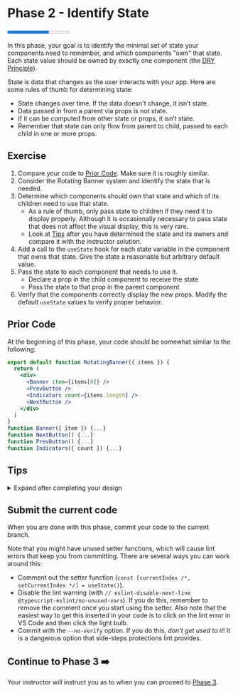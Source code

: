 # Phase 2 - Identify State

<progress value="2" max="3"></progress>

In this phase, your goal is to identify the minimal set of state your components need to remember, and which components "own" that state. Each state value should be owned by exactly one component (the [DRY Principle](https://en.wikipedia.org/wiki/Don%27t_repeat_yourself)).

State is data that changes as the user interacts with your app. Here are some rules of thumb for determining state:

- State changes over time. If the data doesn't change, it isn’t state.
- Data passed in from a parent via props is not state.
- If it can be computed from other state or props, it isn’t state.
- Remember that state can only flow from parent to child, passed to each child in one or more props.

## Exercise

1. Compare your code to [Prior Code](#prior-code). Make sure it is roughly similar.
1. Consider the Rotating Banner system and identify the state that is needed.
1. Determine which components should own that state and which of its children need to use that state.
   - As a rule of thumb, only pass state to children if they need it to display properly. Although it is occasionally necessary to pass state that does not affect the visual display, this is very rare.
   - Look at [Tips](#tips) after you have determined the state and its owners and compare it with the instructor solution.
1. Add a call to the `useState` hook for each state variable in the component that owns that state. Give the state a reasonable but arbitrary default value.
1. Pass the state to each component that needs to use it.
   - Declare a prop in the child component to receive the state
   - Pass the state to that prop in the parent component
1. Verify that the components correctly display the new props. Modify the default `useState` values to verify proper behavior.

## Prior Code

At the beginning of this phase, your code should be somewhat similar to the following:

```jsx
export default function RotatingBanner({ items }) {
  return (
    <div>
      <Banner item={items[0]} />
      <PrevButton />
      <Indicators count={items.length} />
      <NextButton />
    </div>
  )
}
function Banner({ item }) {...}
function NextButton() {...}
function PrevButton() {...}
function Indicators({ count }) {...}
```

## Tips

<details>

  <summary>Expand after completing your design</summary>

  <p>The Rotating Banner system can be completely controlled with one state variable that holds the index of the item currently being displayed.</p>

  <ul>
    <li>The components that use this state are <code class="language-plaintext highlighter-rouge">Banner</code> and <code class="language-plaintext highlighter-rouge">Indicators</code>.</li>
    <li>The item that <code class="language-plaintext highlighter-rouge">Banner</code> displays depends on the current index.</li>
    <li><code class="language-plaintext highlighter-rouge">Indicators</code> needs to highlight the button corresponding to the current index.</li>
    <li><code class="language-plaintext highlighter-rouge">NextButton</code> and <code class="language-plaintext highlighter-rouge">PrevButton</code> do <em>not</em> modify their visual display even if the current index changes, so they do not depend on the state.</li>
    <li>Since <code class="language-plaintext highlighter-rouge">RotatingBanner</code> is the closest parent to those components that depend on the current index, that state should be owned by <code class="language-plaintext highlighter-rouge">RotatingBanner</code>.
      <ul>
        <li>Note that there are two choices with how <code class="language-plaintext highlighter-rouge">Banner</code> receives and uses the current index:
          <ol>
            <li>Pass <code class="language-plaintext highlighter-rouge">items</code> and <code class="language-plaintext highlighter-rouge">currentIndex</code> as props, and <code class="language-plaintext highlighter-rouge">Banner</code> determines which item to display</li>
            <li>Pass <code class="language-plaintext highlighter-rouge">items[currentIndex]</code> as a prop, in which case <code class="language-plaintext highlighter-rouge">Banner</code> depends <em>indirectly</em> on <code class="language-plaintext highlighter-rouge">currentIndex</code></li>
          </ol>
        </li>
        <li>The second approach is the simplest and minimizes the knowledge that <code class="language-plaintext highlighter-rouge">Banner</code> has about its context</li>
      </ul>
    </li>
  </ul>
</details>

## Submit the current code

When you are done with this phase, commit your code to the current branch.

Note that you might have unused setter functions, which will cause lint errors that keep you from committing. There are several ways you can work around this:

- Comment out the setter function (`const [currentIndex /*, setCurrentIndex */] = useState()`).
- Disable the lint warning (with `// eslint-disable-next-line @typescript-eslint/no-unused-vars`). If you do this, remember to remove the comment once you start using the setter. Also note that the easiest way to get this inserted in your code is to click on the lint error in VS Code and then click the light bulb.
- Commit with the `--no-verify` option. If you do this, _don't get used to it_! It is a dangerous option that side-steps protections lint provides.

## Continue to Phase 3 ➡️

Your instructor will instruct you as to when you can proceed to [Phase 3](../phase3/).
